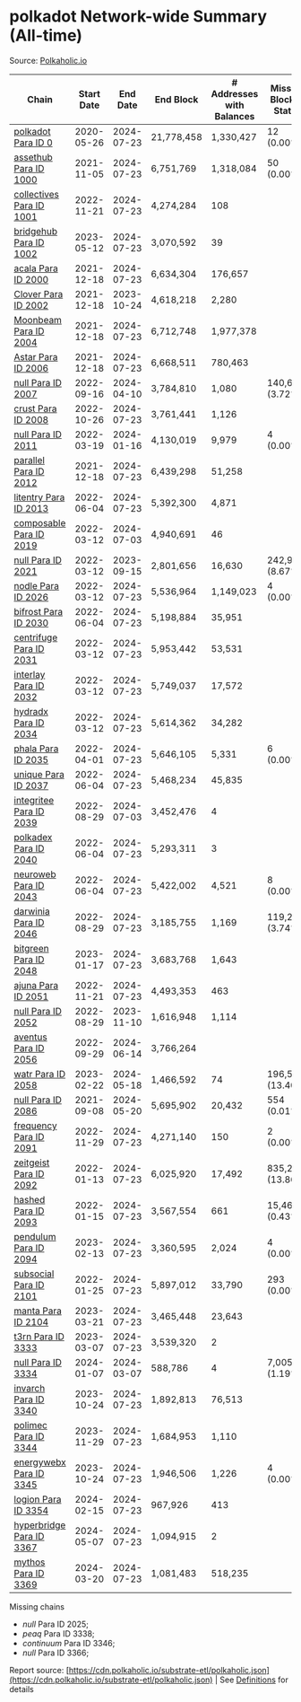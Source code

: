 # polkadot Network-wide Summary (All-time)

Source: [Polkaholic.io](https://polkaholic.io)


| Chain            | Start Date | End Date | End Block | # Addresses with Balances | Missing Blocks / Status |
| ---------------- | ---------- | ---------| --------- | ------------------------- | ----------------------- |
| [polkadot Para ID 0](/polkadot/0-polkadot) | 2020-05-26 | 2024-07-23 | 21,778,458 |  1,330,427 | 12 (0.00%)  |
| [assethub Para ID 1000](/polkadot/1000-assethub) | 2021-11-05 | 2024-07-23 | 6,751,769 |  1,318,084 | 50 (0.00%)  |
| [collectives Para ID 1001](/polkadot/1001-collectives) | 2022-11-21 | 2024-07-23 | 4,274,284 |  108 |    |
| [bridgehub Para ID 1002](/polkadot/1002-bridgehub) | 2023-05-12 | 2024-07-23 | 3,070,592 |  39 |    |
| [acala Para ID 2000](/polkadot/2000-acala) | 2021-12-18 | 2024-07-23 | 6,634,304 |  176,657 |    |
| [Clover Para ID 2002](/polkadot/2002-clover) | 2021-12-18 | 2023-10-24 | 4,618,218 |  2,280 |    |
| [Moonbeam Para ID 2004](/polkadot/2004-moonbeam) | 2021-12-18 | 2024-07-23 | 6,712,748 |  1,977,378 |    |
| [Astar Para ID 2006](/polkadot/2006-astar) | 2021-12-18 | 2024-07-23 | 6,668,511 |  780,463 |    |
| [null Para ID 2007](/polkadot/2007-kapex) | 2022-09-16 | 2024-04-10 | 3,784,810 |  1,080 | 140,668 (3.72%)  |
| [crust Para ID 2008](/polkadot/2008-crust) | 2022-10-26 | 2024-07-23 | 3,761,441 |  1,126 |    |
| [null Para ID 2011](/polkadot/2011-equilibrium) | 2022-03-19 | 2024-01-16 | 4,130,019 |  9,979 | 4 (0.00%)  |
| [parallel Para ID 2012](/polkadot/2012-parallel) | 2021-12-18 | 2024-07-23 | 6,439,298 |  51,258 |    |
| [litentry Para ID 2013](/polkadot/2013-litentry) | 2022-06-04 | 2024-07-23 | 5,392,300 |  4,871 |    |
| [composable Para ID 2019](/polkadot/2019-composable) | 2022-03-12 | 2024-07-03 | 4,940,691 |  46 |    |
| [null Para ID 2021](/polkadot/2021-efinity) | 2022-03-12 | 2023-09-15 | 2,801,656 |  16,630 | 242,949 (8.67%)  |
| [nodle Para ID 2026](/polkadot/2026-nodle) | 2022-03-12 | 2024-07-23 | 5,536,964 |  1,149,023 | 4 (0.00%)  |
| [bifrost Para ID 2030](/polkadot/2030-bifrost) | 2022-06-04 | 2024-07-23 | 5,198,884 |  35,951 |    |
| [centrifuge Para ID 2031](/polkadot/2031-centrifuge) | 2022-03-12 | 2024-07-23 | 5,953,442 |  53,531 |    |
| [interlay Para ID 2032](/polkadot/2032-interlay) | 2022-03-12 | 2024-07-23 | 5,749,037 |  17,572 |    |
| [hydradx Para ID 2034](/polkadot/2034-hydradx) | 2022-03-12 | 2024-07-23 | 5,614,362 |  34,282 |    |
| [phala Para ID 2035](/polkadot/2035-phala) | 2022-04-01 | 2024-07-23 | 5,646,105 |  5,331 | 6 (0.00%)  |
| [unique Para ID 2037](/polkadot/2037-unique) | 2022-06-04 | 2024-07-23 | 5,468,234 |  45,835 |    |
| [integritee Para ID 2039](/polkadot/2039-integritee) | 2022-08-29 | 2024-07-03 | 3,452,476 |  4 |    |
| [polkadex Para ID 2040](/polkadot/2040-polkadex) | 2022-06-04 | 2024-07-23 | 5,293,311 |  3 |    |
| [neuroweb Para ID 2043](/polkadot/2043-neuroweb) | 2022-06-04 | 2024-07-23 | 5,422,002 |  4,521 | 8 (0.00%)  |
| [darwinia Para ID 2046](/polkadot/2046-darwinia) | 2022-08-29 | 2024-07-23 | 3,185,755 |  1,169 | 119,220 (3.74%)  |
| [bitgreen Para ID 2048](/polkadot/2048-bitgreen) | 2023-01-17 | 2024-07-23 | 3,683,768 |  1,643 |    |
| [ajuna Para ID 2051](/polkadot/2051-ajuna) | 2022-11-21 | 2024-07-23 | 4,493,353 |  463 |    |
| [null Para ID 2052](/polkadot/2052-polkadot-parathread-2052) | 2022-08-29 | 2023-11-10 | 1,616,948 |  1,114 |    |
| [aventus Para ID 2056](/polkadot/2056-aventus) | 2022-09-29 | 2024-06-14 | 3,766,264 |   |    |
| [watr Para ID 2058](/polkadot/2058-watr) | 2023-02-22 | 2024-05-18 | 1,466,592 |  74 | 196,567 (13.40%)  |
| [null Para ID 2086](/polkadot/2086-kilt) | 2021-09-08 | 2024-05-20 | 5,695,902 |  20,432 | 554 (0.01%)  |
| [frequency Para ID 2091](/polkadot/2091-frequency) | 2022-11-29 | 2024-07-23 | 4,271,140 |  150 | 2 (0.00%)  |
| [zeitgeist Para ID 2092](/polkadot/2092-zeitgeist) | 2022-01-13 | 2024-07-23 | 6,025,920 |  17,492 | 835,251 (13.86%)  |
| [hashed Para ID 2093](/polkadot/2093-hashed) | 2022-01-15 | 2024-07-23 | 3,567,554 |  661 | 15,466 (0.43%)  |
| [pendulum Para ID 2094](/polkadot/2094-pendulum) | 2023-02-13 | 2024-07-23 | 3,360,595 |  2,024 | 4 (0.00%)  |
| [subsocial Para ID 2101](/polkadot/2101-subsocial) | 2022-01-25 | 2024-07-23 | 5,897,012 |  33,790 | 293 (0.00%)  |
| [manta Para ID 2104](/polkadot/2104-manta) | 2023-03-21 | 2024-07-23 | 3,465,448 |  23,643 |    |
| [t3rn Para ID 3333](/polkadot/3333-t3rn) | 2023-03-07 | 2024-07-23 | 3,539,320 |  2 |    |
| [null Para ID 3334](/polkadot/3334-polkadot-parathread-3334) | 2024-01-07 | 2024-03-07 | 588,786 |  4 | 7,005 (1.19%)  |
| [invarch Para ID 3340](/polkadot/3340-invarch) | 2023-10-24 | 2024-07-23 | 1,892,813 |  76,513 |    |
| [polimec Para ID 3344](/polkadot/3344-polimec) | 2023-11-29 | 2024-07-23 | 1,684,953 |  1,110 |    |
| [energywebx Para ID 3345](/polkadot/3345-energywebx) | 2023-10-24 | 2024-07-23 | 1,946,506 |  1,226 | 4 (0.00%)  |
| [logion Para ID 3354](/polkadot/3354-logion) | 2024-02-15 | 2024-07-23 | 967,926 |  413 |    |
| [hyperbridge Para ID 3367](/polkadot/3367-hyperbridge) | 2024-05-07 | 2024-07-23 | 1,094,915 |  2 |    |
| [mythos Para ID 3369](/polkadot/3369-mythos) | 2024-03-20 | 2024-07-23 | 1,081,483 |  518,235 |    |

Missing chains


* *null* Para ID 2025; 
* *peaq* Para ID 3338; 
* *continuum* Para ID 3346; 
* *null* Para ID 3366; 

Report source: [https://cdn.polkaholic.io/substrate-etl/polkaholic.json](https://cdn.polkaholic.io/substrate-etl/polkaholic.json) | See [Definitions](/DEFINITIONS.md) for details
